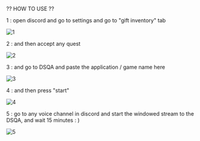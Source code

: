 ?? HOW TO USE ??


 1 : open discord and go to settings and go to "gift inventory" tab

![1](https://github.com/1TANI/DSQA/assets/74072242/a9f58b0e-cc47-4dfe-8a69-b7189121ad08)

2 : and then accept any quest 

![2](https://github.com/1TANI/DSQA/assets/74072242/ece2346f-b6c9-4c97-a2db-0fe3805287b9)

3 : and go to DSQA and paste the application / game name here

![3](https://github.com/1TANI/DSQA/assets/74072242/b7f2bbd2-4813-4cfc-8591-c74f8ae55857)

4 : and then press "start"

![4](https://github.com/1TANI/DSQA/assets/74072242/a93db2d6-0a1e-42e5-9678-ab54bd97b7c2)


5 : go to any voice channel in discord and start the windowed stream to the DSQA, and wait 15 minutes : )

![5](https://github.com/1TANI/DSQA/assets/74072242/2bedc0a1-670f-4a65-9d3d-bbb9983854d9)
